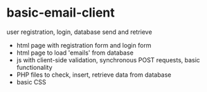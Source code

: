 # basic-email-client
user registration, login, database send and retrieve

+ html page with registration form and login form
+ html page to load 'emails' from database
+ js with client-side validation, synchronous POST requests, basic functionality
+ PHP files to check, insert, retrieve data from database
+ basic CSS
